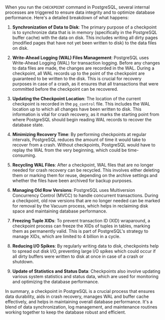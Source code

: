 When you run the `CHECKPOINT` command in PostgreSQL, several internal processes are triggered to ensure data integrity and to optimize database performance. Here's a detailed breakdown of what happens:

1. **Synchronization of Data to Disk**: The primary purpose of a checkpoint is to synchronize data that is in memory (specifically in the PostgreSQL buffer cache) with the data on disk. This includes writing all dirty pages (modified pages that have not yet been written to disk) to the data files on disk.

2. **Write-Ahead Logging (WAL) Files Management**: PostgreSQL uses Write-Ahead Logging (WAL) for transaction logging. Before any changes to data files are made, the changes are recorded in the WAL. During a checkpoint, all WAL records up to the point of the checkpoint are guaranteed to be written to the disk. This is crucial for recovery purposes in case of a crash, as it ensures that all transactions that were committed before the checkpoint can be recovered.

3. **Updating the Checkpoint Location**: The location of the current checkpoint is recorded in the `pg_control` file. This includes the WAL location up to which all changes have been written to disk. This information is vital for crash recovery, as it marks the starting point from where PostgreSQL should begin reading WAL records to recover the database state.

4. **Minimizing Recovery Time**: By performing checkpoints at regular intervals, PostgreSQL reduces the amount of time it would take to recover from a crash. Without checkpoints, PostgreSQL would have to replay the WAL from the very beginning, which could be time-consuming.

5. **Recycling WAL Files**: After a checkpoint, WAL files that are no longer needed for crash recovery can be recycled. This involves either deleting them or marking them for reuse, depending on the archive settings and whether the files have been archived for backup purposes.

6. **Managing Old Row Versions**: PostgreSQL uses Multiversion Concurrency Control (MVCC) to handle concurrent transactions. During a checkpoint, old row versions that are no longer needed can be marked for removal by the Vacuum process, which helps in reclaiming disk space and maintaining database performance.

7. **Freezing Tuple XIDs**: To prevent transaction ID (XID) wraparound, a checkpoint process can freeze the XIDs of tuples in tables, marking them as permanently valid. This is part of PostgreSQL's strategy to manage XIDs, which are limited to 4 billion in a cycle.

8. **Reducing I/O Spikes**: By regularly writing data to disk, checkpoints help to spread out disk I/O, preventing large I/O spikes which could occur if all dirty buffers were written to disk at once in case of a crash or shutdown.

9. **Update of Statistics and Status Data**: Checkpoints also involve updating various system statistics and status data, which are used for monitoring and optimizing the database performance.

In summary, a checkpoint in PostgreSQL is a crucial process that ensures data durability, aids in crash recovery, manages WAL and buffer cache effectively, and helps in maintaining overall database performance. It's a blend of data synchronization, log management, and maintenance routines working together to keep the database robust and efficient.
